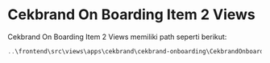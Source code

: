 # Cekbrand On Boarding Item 2 Views

Cekbrand On Boarding Item 2 Views memiliki path seperti berikut:

```powershell
..\frontend\src\views\apps\cekbrand\cekbrand-onboarding\CekbrandOnboardingItem2.vue
```
